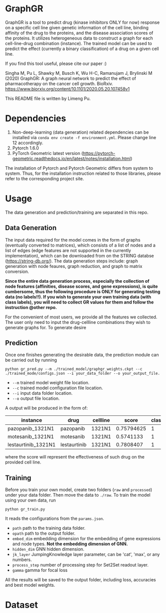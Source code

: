 # GraphGR

GraphGR is a tool to predict drug (kinase inhibitors ONLY for now) response on a specific cell line given genetic information of the cell line, binding affinity of the drug to the proteins, and the disease association scores of the proteins. It utilizes heterogeneous data to construct a graph for each cell-line-drug combination (instance). The trained model can be used to predict the effect (currently a binary classification) of a drug on a given cell line.

If you find this tool useful, please cite our paper :)

Singha M, Pu L, Shawky M, Busch K, Wu H-C, Ramanujam J, Brylinski M (2020) GraphGR: A graph neural network to predict the effect of pharmacotherapy on the cancer cell growth. BioRxiv. https://www.biorxiv.org/content/10.1101/2020.05.20.107458v1

This README file is written by Limeng Pu.

# Dependencies

1. Non-deep-learning (data generation) related dependencies can be installed via `conda env create -f environment.yml`. Please change line 12 accordingly.
2. Pytorch 1.6.0
3. PyTorch Geometric latest version (https://pytorch-geometric.readthedocs.io/en/latest/notes/installation.html)

The installation of Pytorch and Pytorch Geometric differs from system to system. Thus, for the installation instruction related to those libraries, please refer to the corresponding project site.

# Usage

The data generation and prediction/training are separated in this repo.

## Data Generation

The input data required for the model comes in the form of graphs (eventually converted to matrices), which consists of a list of nodes and a list of edges (edge features are not supported in the currently implementation), which can be downloaded from on the STRING databse (https://string-db.org/). The data generation steps include: graph generation with node feaures, graph reduction, and graph to matrix conversion. 

**Since the entire data generation process, especially the collection of node features (affinities, disease scores, and gene expressions), is quite cumbersome, thus the following procedure is ONLY for generating testing data (no labels!!). If you wish to generate your own training data (with class labels), you will need to collect GR values for them and follow the instruction @other repo.**

For the convenient of most users, we provide all the features we collected. The user only need to input the drug-cellline combinations they wish to generate graphs for. To generate desire

## Prediction

Once one finishes generating the desirable data, the prediction module can be carried out by running 
<pre><code>python gr_pred.py --m ./trained_model/graphgr_weights.ckpt --c ./trained_mode/configs.json --i your_data_folder --o your_output_file.</code></pre>
  - `--m` trained model weight file location.
  - `--c` trained model configuration file location.
  - `--i` input data folder location.
  - `--o` output file location.
  
A output will be produced in the form of:

| instance | drug | cellline | score | class |
|----------|------|----------|-------|-------|
|pazopanib_1321N1|pazopanib|1321N1|0.75794625|1|
|motesanib_1321N1|motesanib|1321N1|0.5741133|1|
|lestaurtinib_1321N1|lestaurtinib|1321N1|0.7808407|1|

where the score will represent the effectiveness of such drug on the provided cell line.

## Training

Before you train your own model, create two folders (`raw` and `processed`) under your data folder. Then move the data to `./raw`. To train the model using your own data, run 
<pre><code>python gr_train.py</code></pre>
It reads the configurations from the `params.json`.
 - `path` path to the training data folder.
 - `opath` path to the output folder.
 - `embed_dim` embedding dimension for the embedding of gene expressions and node types. **Not the embedding dimension of GNN.**
 - `hidden_dim` GNN hidden dimension.
 - `jk_layer` JumpingKnowledge layer parameter, can be 'cat', 'max', or any numbers.
 - `process_step` number of processing step for Set2Set readout layer.
 - `gamma` gamma for focal loss

All the results will be saved to the output folder, including loss, accuracies and best model weights.

# Dataset
